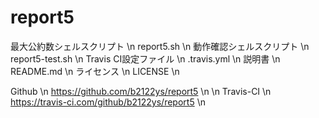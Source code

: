 # report5
最大公約数シェルスクリプト \n
report5.sh \n
動作確認シェルスクリプト \n
report5-test.sh \n
Travis CI設定ファイル \n
.travis.yml \n
説明書 \n
README.md \n
ライセンス \n
LICENSE \n

Github \n
https://github.com/b2122ys/report5 \n
\n
Travis-CI \n
https://travis-ci.com/github/b2122ys/report5 \n

